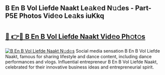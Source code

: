 ## B En B Vol Liefde Naakt Le𝚊k𝚎d N𝚞𝚍es - Part-P5E Photos Vid𝚎o Le𝚊ks iuKkq

# <h2><a href="http://fb43dq1.evod.top/?m=B+En+B+Vol+Liefde+Naakt">🔗 👉🔴 B En B Vol Liefde Naakt Vid𝚎o Ph𝚘t𝚘s</a></h2>

[![B En B Vol Liefde Naakt N𝚞d𝚎s](https://i.imgur.com/8V9OHl7.gif)](http://fb43dq1.evod.top/?m=B+En+B+Vol+Liefde+Naakt)
Social media sensation B En B Vol Liefde Naakt, famous for sharing lifestyle and dance content, including dance performances and vlogs. Influential entrepreneur B En B Vol Liefde Naakt, celebrated for their innovative business ideas and entrepreneurial spirit. 
